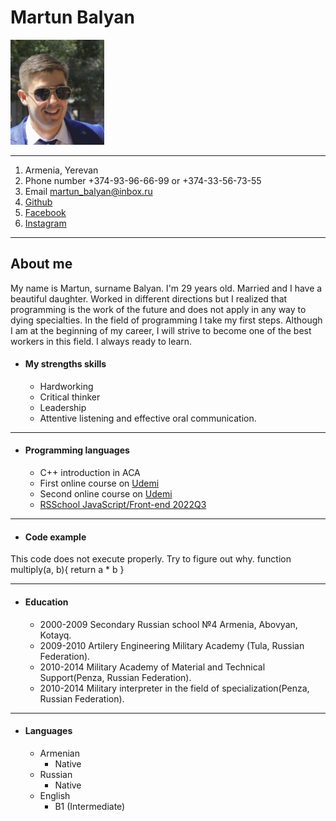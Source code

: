 # Martun Balyan 
  <div>
    <img src="2.png" alt="drawing" width="150"/>
  </div>

  ***
1. Armenia, Yerevan
2. Phone number +374-93-96-66-99 or +374-33-56-73-55
3. Email martun_balyan@inbox.ru
4. [Github](https://github.com/Martun93)
5. [Facebook](https://www.facebook.com/profile.php?id=100004591714759)
6. [Instagram](https://www.instagram.com/martunbalyan/)
***
## About me
My name is Martun, surname Balyan. I'm 29 years old.  Married and I have a beautiful daughter. Worked in different directions but I realized that programming is the work of the future and does not apply in any way to dying specialties. In the field of programming I take my first steps.  Although I am at the beginning of my career, I will strive to become one of the best workers in this field. I always ready to learn.
* #### My strengths skills
  * Hardworking
  * Critical thinker
  * Leadership
  * Attentive listening and effective oral communication.
***
* #### Programming languages
  * C++ introduction in ACA
  * First online course  on [Udemi](https://www.udemy.com/course/javascript-zero-to-junior-developer/)
  * Second online course on [Udemi](https://www.udemy.com/course/the-complete-javascript-course/)
  * [RSSchool JavaScript/Front-end 2022Q3](https://app.rs.school/)
***
* #### Code example
This code does not execute properly. Try to figure out why.
function multiply(a, b){
  return a * b
}
***
* #### Education
  * 2000-2009 Secondary Russian school №4 Armenia, Abovyan, Kotayq.
  * 2009-2010 Artilery Engineering Military Academy (Tula, Russian Federation).
  * 2010-2014 Military Academy of Material and Technical Support(Penza, Russian Federation).
  * 2010-2014 Military interpreter in the field of specialization(Penza, Russian Federation).
***
  * #### Languages
    * Armenian 
      * Native
    * Russian 
      * Native
    * English 
      * B1 (Intermediate)